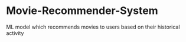 # Movie-Recommender-System
ML model which recommends movies to users based on their historical activity

